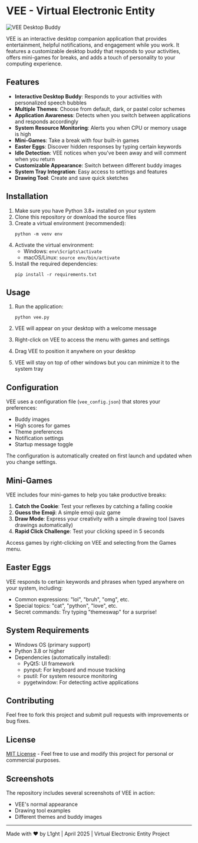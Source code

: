 # VEE - Virtual Electronic Entity

![VEE Desktop Buddy](buddy.png)

VEE is an interactive desktop companion application that provides entertainment, helpful notifications, and engagement while you work. It features a customizable desktop buddy that responds to your activities, offers mini-games for breaks, and adds a touch of personality to your computing experience.

## Features

- **Interactive Desktop Buddy**: Responds to your activities with personalized speech bubbles
- **Multiple Themes**: Choose from default, dark, or pastel color schemes
- **Application Awareness**: Detects when you switch between applications and responds accordingly
- **System Resource Monitoring**: Alerts you when CPU or memory usage is high
- **Mini-Games**: Take a break with four built-in games
- **Easter Eggs**: Discover hidden responses by typing certain keywords
- **Idle Detection**: VEE notices when you've been away and will comment when you return
- **Customizable Appearance**: Switch between different buddy images
- **System Tray Integration**: Easy access to settings and features
- **Drawing Tool**: Create and save quick sketches

## Installation

1. Make sure you have Python 3.8+ installed on your system
2. Clone this repository or download the source files
3. Create a virtual environment (recommended):
   ```
   python -m venv env
   ```
4. Activate the virtual environment:
   - Windows: `env\Scripts\activate`
   - macOS/Linux: `source env/bin/activate`
5. Install the required dependencies:
   ```
   pip install -r requirements.txt
   ```

## Usage

1. Run the application:
   ```
   python vee.py
   ```

2. VEE will appear on your desktop with a welcome message
3. Right-click on VEE to access the menu with games and settings
4. Drag VEE to position it anywhere on your desktop
5. VEE will stay on top of other windows but you can minimize it to the system tray

## Configuration

VEE uses a configuration file (`vee_config.json`) that stores your preferences:

- Buddy images
- High scores for games
- Theme preferences
- Notification settings
- Startup message toggle

The configuration is automatically created on first launch and updated when you change settings.

## Mini-Games

VEE includes four mini-games to help you take productive breaks:

1. **Catch the Cookie**: Test your reflexes by catching a falling cookie
2. **Guess the Emoji**: A simple emoji quiz game
3. **Draw Mode**: Express your creativity with a simple drawing tool (saves drawings automatically)
4. **Rapid Click Challenge**: Test your clicking speed in 5 seconds

Access games by right-clicking on VEE and selecting from the Games menu.

## Easter Eggs

VEE responds to certain keywords and phrases when typed anywhere on your system, including:

- Common expressions: "lol", "bruh", "omg", etc.
- Special topics: "cat", "python", "love", etc.
- Secret commands: Try typing "themeswap" for a surprise!

## System Requirements

- Windows OS (primary support)
- Python 3.8 or higher
- Dependencies (automatically installed):
  - PyQt5: UI framework
  - pynput: For keyboard and mouse tracking
  - psutil: For system resource monitoring
  - pygetwindow: For detecting active applications

## Contributing

Feel free to fork this project and submit pull requests with improvements or bug fixes.

## License

[MIT License](LICENSE) - Feel free to use and modify this project for personal or commercial purposes.

## Screenshots

The repository includes several screenshots of VEE in action:
- VEE's normal appearance
- Drawing tool examples
- Different themes and buddy images

---

Made with ❤️ by L1ght | April 2025 | Virtual Electronic Entity Project